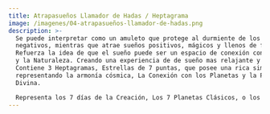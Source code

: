 ```yaml
---
title: Atrapasueños Llamador de Hadas / Heptagrama
image: /imagenes/04-atrapasueños-llamador-de-hadas.png
description: >-
  Se puede interpretar como un amuleto que protege al durmiente de los sueños
  negativos, mientras que atrae sueños positivos, mágicos y llenos de fantasía.
  Refuerza la idea de que el sueño puede ser un espacio de conexión con la Magia
  y la Naturaleza. Creando una experiencia de de sueño mas relajante y positivo.
  Contiene 3 Heptagramas, Estrellas de 7 puntas, que posee una rica simbología,
  representando la armonía cósmica, La Conexión con los Planetas y la Perfección
  Divina. 

  Representa los 7 días de la Creación, Los 7 Planetas Clásicos, o los 7 Chakras.
---
```

